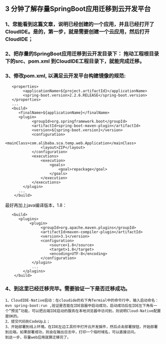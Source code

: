## 3 分钟了解存量SpringBoot应用迁移到云开发平台

### 1、您能看到这篇文章，说明已经创建的一个应用，并且已经打开了CloudIDE。是的，第一步，就是需要创建一个云应用，然后打开CloudIDE；

### 2、把存量的SpringBoot应用迁移到云开发目录下： 拖动工程根目录下的src、pom.xml 到CloudIDE工程目录下，就能完成迁移。

### 3、修改pom.xml, 以满足云开发平台构建镜像的规范:
```
   <properties>
        <applicationName>${project.artifactId}</applicationName>
        <spring-boot.version>2.2.6.RELEASE</spring-boot.version>
   </properties>
   ...
   <build>
      <finalName>${applicationName}</finalName>
      <plugin>
            <groupId>org.springframework.boot</groupId>
            <artifactId>spring-boot-maven-plugin</artifactId>
            <version>${spring-boot.version}</version>
            <configuration>
                <mainClass>com.alibaba.sca.temp.web.Application</mainClass>
                <layout>ZIP</layout>
            </configuration>
            <executions>
                <execution>
                    <goals>
                        <goal>repackage</goal>
                    </goals>
                </execution>
            </executions>
        </plugin>
      ...
    </build>
```
   最好再加上java编译版本，1.8：
```
   <build>
      <plugins>
           <plugin>
                <groupId>org.apache.maven.plugins</groupId>
                <artifactId>maven-compiler-plugin</artifactId>
                <version>3.1</version>
                <configuration>
                    <source>1.8</source>
                    <target>1.8</target>
                    <encoding>UTF-8</encoding>
                </configuration>
            </plugin>
            ...
        </plugins>
    </build>
```
    
### 4、到这里已经迁移完毕。需要验证一下是否迁移成功。
    1、CloudIDE-Native启动：在cloudide的右下角Termial中的命令行中，输入启动命名：mvn spring-boot:run ,验证是否能在IDE容器中启动成功，启动成功后在IDE左下角有一个“预览”功能，可以把云端IDE启动的服务在本地浏览器中访问到，则说明Cloud-Native配置是OK的。
    2、提交代码到CodeUp上；
    3、开始部署到线上环境。在IDE左边工具栏中打开云开发插件，然后点击部署按钮，开始部署到云端。如果部署成功，则会在输出日志中，打印一个临时域名，可以直接访问。 
    到这一步，存量web应用就算迁移完了。


   
    